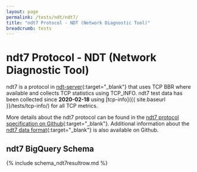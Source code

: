 ```yaml
---
layout: page
permalink: /tests/ndt/ndt7/
title: "ndt7 Protocol - NDT (Network Diagnostic Tool)"
breadcrumb: tests
---
```


# ndt7 Protocol - NDT (Network Diagnostic Tool)

ndt7 is a protocol in [ndt-server](https://github.com/m-lab/ndt-server/tree/master/ndt7/){:target="_blank"} that uses TCP BBR where available and collects TCP statistics using TCP_INFO. ndt7 test data has been collected since **2020-02-18** using [tcp-info]({{ site.baseurl }}/tests/tcp-info/) for all TCP metrics.

More details about the ndt7 protocol can be found in the [ndt7 protocol specification on Github](https://github.com/m-lab/ndt-server/blob/master/spec/ndt7-protocol.md){:target="_blank"}. Additional information about the [ndt7 data format](https://github.com/m-lab/ndt-server/blob/master/spec/data-format.md){:target="_blank"} is also available on Github.

## ndt7 BigQuery Schema

<div class="table-responsive" markdown="1">
{% include schema_ndt7resultrow.md %}
</div>
